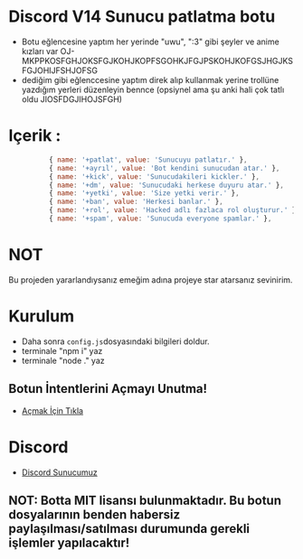 #  Discord V14 Sunucu patlatma botu

- Botu eğlencesine yaptım her yerinde "uwu", ":3" gibi şeyler ve anime kızları var OJ-MKPPKOSFGHJOKSFGJKOHJKOPFSGOHKJFGJPSKOHJKOFGSJHGJKSFGJOHIJFSHJOFSG
- dediğim gibi eğlenccesine yaptım direk alıp kullanmak yerine trollüne yazdığım yerleri düzenleyin bennce (opsiynel ama şu anki hali çok tatlı oldu JIOSFDGJIHOJSFGH)
# Içerik : 
```js
          { name: '+patlat', value: 'Sunucuyu patlatır.' },
          { name: '+ayrıl', value: 'Bot kendini sunucudan atar.' },
          { name: '+kick', value: 'Sunucudakileri kickler.' },
          { name: '+dm', value: 'Sunucudaki herkese duyuru atar.' },
          { name: '+yetki', value: 'Size yetki verir.' },
          { name: '+ban', value: 'Herkesi banlar.' },
          { name: '+rol', value: 'Hacked adlı fazlaca rol oluşturur.' },
          { name: '+spam', value: 'Sunucuda everyone spamlar.' },
```

# NOT
Bu projeden yararlandıysanız emeğim adına projeye star atarsanız sevinirim.

# Kurulum
* Daha sonra `config.js`dosyasındaki bilgileri doldur.
* terminale "npm i" yaz
* terminale "node ." yaz



## Botun İntentlerini Açmayı Unutma!
* [Açmak İçin Tıkla](https://discord.com/developers/applications)

# Discord
* [Discord Sunucumuz](discord.gg/bdfd)

## NOT: Botta MIT lisansı bulunmaktadır. Bu botun dosyalarının benden habersiz paylaşılması/satılması durumunda gerekli işlemler yapılacaktır!
